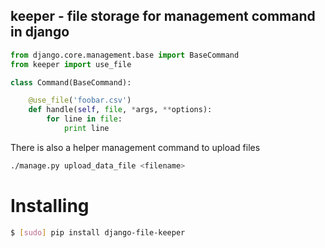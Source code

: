 ## keeper - file storage for management command in django

```python
from django.core.management.base import BaseCommand
from keeper import use_file

class Command(BaseCommand):

    @use_file('foobar.csv')
    def handle(self, file, *args, **options):
        for line in file:
            print line
```

There is also a helper management command to upload files

```bash
./manage.py upload_data_file <filename>
```

# Installing

```bash
$ [sudo] pip install django-file-keeper
```
